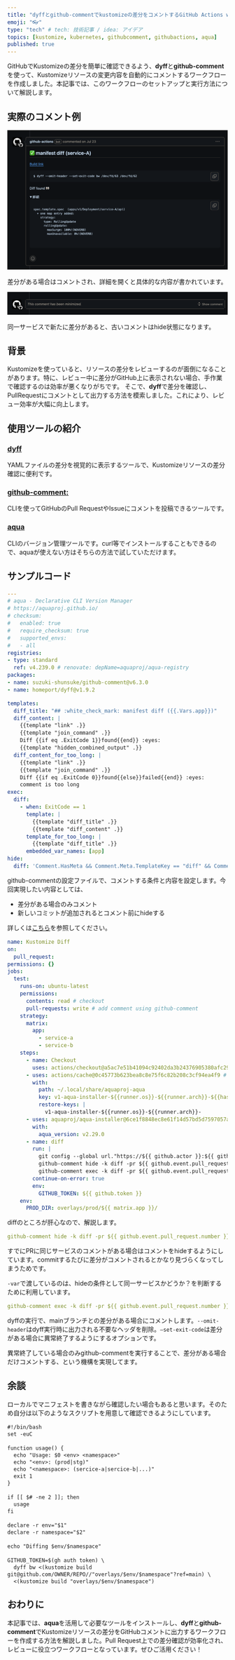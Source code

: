 ```yaml
---
title: "dyffとgithub-commentでkustomizeの差分をコメントするGitHub Actions workflowを作成しました"
emoji: "👓"
type: "tech" # tech: 技術記事 / idea: アイデア
topics: [kustomize, kubernetes, githubcomment, githubactions, aqua]
published: true
---
```


GitHubでKustomizeの差分を簡単に確認できるよう、**dyff**と**github-comment**を使って、Kustomizeリソースの変更内容を自動的にコメントするワークフローを作成しました。本記事では、このワークフローのセットアップと実行方法について解説します。

## 実際のコメント例

![](/images/20241101-kustomize-diff/comment.png)

差分がある場合はコメントされ、詳細を開くと具体的な内容が書かれています。

![](/images/20241101-kustomize-diff/hide.png)

同一サービスで新たに差分があると、古いコメントはhide状態になります。

## 背景

Kustomizeを使っていると、リソースの差分をレビューするのが面倒になることがあります。特に、レビュー中に差分がGitHub上に表示されない場合、手作業で確認するのは効率が悪くなりがちです。
そこで、**dyff**で差分を確認し、PullRequestにコメントとして出力する方法を模索しました。これにより、レビュー効率が大幅に向上します。

## 使用ツールの紹介

### [**dyff**](https://github.com/homeport/dyff)

YAMLファイルの差分を視覚的に表示するツールで、Kustomizeリソースの差分確認に便利です。

### [**github-comment**:](https://github.com/suzuki-shunsuke/github-comment)

CLIを使ってGitHubのPull RequestやIssueにコメントを投稿できるツールです。

### [**aqua**](https://github.com/aquaproj/aqua)

CLIのバージョン管理ツールです。curl等でインストールすることもできるので、aquaが使えない方はそちらの方法で試していただけます。

## サンプルコード

```yaml:aqua.yaml
---
# aqua - Declarative CLI Version Manager
# https://aquaproj.github.io/
# checksum:
#   enabled: true
#   require_checksum: true
#   supported_envs:
#   - all
registries:
- type: standard
  ref: v4.239.0 # renovate: depName=aquaproj/aqua-registry
packages:
- name: suzuki-shunsuke/github-comment@v6.3.0
- name: homeport/dyff@v1.9.2
```

```yaml:.github/.github-comment.yaml
templates:
  diff_title: "## :white_check_mark: manifest diff ({{.Vars.app}})"
  diff_content: |
    {{template "link" .}}
    {{template "join_command" .}}
    Diff {{if eq .ExitCode 1}}found{{end}} :eyes:
    {{template "hidden_combined_output" .}}
  diff_content_for_too_long: |
    {{template "link" .}}
    {{template "join_command" .}}
    Diff {{if eq .ExitCode 0}}found{{else}}failed{{end}} :eyes:
    comment is too long
exec:
  diff:
    - when: ExitCode == 1
      template: |
        {{template "diff_title" .}}
        {{template "diff_content" .}}
      template_for_too_long: |
        {{template "diff_title" .}}
      embedded_var_names: [app]
hide:
  diff: 'Comment.HasMeta && Comment.Meta.TemplateKey == "diff" && Comment.Meta.Vars.app == Vars.app'
```

github-commentの設定ファイルで、コメントする条件と内容を設定します。今回実現したい内容としては、

- 差分がある場合のみコメント
- 新しいコミットが追加されるとコメント前にhideする

詳しくは[こちら](https://suzuki-shunsuke.github.io/github-comment/config)を参照してください。

```yaml:.github/workflows/kustomize_diff.yaml
name: Kustomize Diff
on:
  pull_request:
permissions: {}
jobs:
  test:
    runs-on: ubuntu-latest
    permissions:
      contents: read # checkout
      pull-requests: write # add comment using github-comment
    strategy:
      matrix:
        app:
          - service-a
          - service-b
    steps:
      - name: Checkout
        uses: actions/checkout@a5ac7e51b41094c92402da3b24376905380afc29 #v4.1.6
      - uses: actions/cache@0c45773b623bea8c8e75f6c82b208c3cf94ea4f9 # v4.0.2
        with:
          path: ~/.local/share/aquaproj-aqua
          key: v1-aqua-installer-${{runner.os}}-${{runner.arch}}-${{hashFiles('aqua.yaml')}}
          restore-keys: |
            v1-aqua-installer-${{runner.os}}-${{runner.arch}}-
      - uses: aquaproj/aqua-installer@6ce1f8848ec8e61f14d57bd5d7597057a6dd187c # v3.0.1
        with:
          aqua_version: v2.29.0
      - name: diff
        run: |
          git config --global url."https://${{ github.actor }}:${{ github.token }}@github.com".insteadOf ${{ github.server_url }}
          github-comment hide -k diff -pr ${{ github.event.pull_request.number }} --config .github/.github-comment.yaml -var 'app:${{ matrix.app }}'
          github-comment exec -k diff -pr ${{ github.event.pull_request.number }} --config .github/.github-comment.yaml -var 'app:${{ matrix.app }}' -- dyff --omit-header --set-exit-code bw <(kustomize build ${{ github.server_url }}/${{ github.repository }}//${{ env.PROD_DIR }}?ref=main) <(kustomize build ${{ env.PROD_DIR }})
        continue-on-error: true
        env:
          GITHUB_TOKEN: ${{ github.token }}
    env:
      PROD_DIR: overlays/prod/${{ matrix.app }}/
```

diffのところが肝心なので、解説します。

```yaml
github-comment hide -k diff -pr ${{ github.event.pull_request.number }} --config .github/.github-comment.yaml -var 'app:${{ matrix.app }}'
```

すでにPRに同じサービスのコメントがある場合はコメントをhideするようにしています。commitするたびに差分がコメントされるとかなり見づらくなってしまうためです。

`-var`で渡しているのは、hideの条件として同一サービスかどうか？を判断するために利用しています。

```yaml
github-comment exec -k diff -pr ${{ github.event.pull_request.number }} --config .github/.github-comment.yaml -var 'app:${{ matrix.app }}' -- dyff --omit-header --set-exit-code bw <(kustomize build ${{ github.server_url }}/${{ github.repository }}//${{ env.PROD_DIR }}?ref=main) <(kustomize build ${{ env.PROD_DIR }})
```

dyffの実行で、mainブランチとの差分がある場合にコメントします。`--omit-header`はdyff実行時に出力される不要なヘッダを削除。`—set-exit-code`は差分がある場合に異常終了するようにするオプションです。

異常終了している場合のみgithub-commentを実行することで、差分がある場合だけコメントする、という機構を実現してます。

## 余談

ローカルでマニフェストを書きながら確認したい場合もあると思います。そのため自分は以下のようなスクリプトを用意して確認できるようにしています。

```shell
#!/bin/bash
set -euC

function usage() {
  echo "Usage: $0 <env> <namespace>"
  echo "<env>: (prod|stg)"
  echo "<namespace>: (sercice-a|sercice-b|...)"
  exit 1
}

if [[ $# -ne 2 ]]; then
  usage
fi

declare -r env="$1"
declare -r namespace="$2"

echo "Diffing $env/$namespace"

GITHUB_TOKEN=$(gh auth token) \
  dyff bw <(kustomize build git@github.com/OWNER/REPO//"overlays/$env/$namespace"?ref=main) \
  <(kustomize build "overlays/$env/$namespace")
```

## おわりに

本記事では、**aqua**を活用して必要なツールをインストールし、**dyff**と**github-comment**でKustomizeリソースの差分をGitHubコメントに出力するワークフローを作成する方法を解説しました。Pull
Request上での差分確認が効率化され、レビューに役立つワークフローとなっています。ぜひご活用ください！
